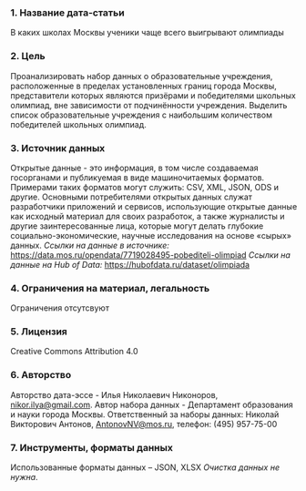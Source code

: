 ### 1. Название дата-статьи 
В каких школах Москвы ученики чаще всего выигрывают олимпиады    
### 2. Цель 
Проанализировать набор данных о образовательные учреждения, расположенные в пределах установленных границ города Москвы, представители которых являются призёрами и победителями школьных олимпиад, вне зависимости от подчинённости учреждения. Выделить список образовательные учреждения с наибольшим количеством победителей школьных олимпиад. 
### 3. Источник данных 
Открытые данные - это информация, в том числе создаваемая госорганами и публикуемая в виде машиночитаемых форматов. Примерами таких форматов могут служить: CSV, XML, JSON, ODS и другие.
Основными потребителями открытых данных служат разработчики приложений и сервисов, использующие открытые данные как исходный материал для своих разработок, а также журналисты и другие заинтересованные лица, которые могут делать глубокие социально-экономические, научные исследования на основе «сырых» данных.
*Ссылки на данные в источнике:*
https://data.mos.ru/opendata/7719028495-pobediteli-olimpiad
*Ссылки на данные на Hub of Data:*
https://hubofdata.ru/dataset/olimpiada
### 4. Ограничения на материал, легальность    
Ограничения отсутсвуют 
### 5. Лицензия
Creative Commons Attribution 4.0
### 6. Авторство 
Авторство дата-эссе - Илья Николаевич Никоноров, nikor.ilya@gmail.com.
Автор набора данных - Департамент образования и науки города Москвы. Ответственный за наборы данных: Николай Викторович Антонов, AntonovNV@mos.ru, телефон: (495) 957-75-00
### 7. Инструменты, форматы данных
Использованные форматы данных – JSON, XLSX
*Очистка данных не нужна*.
